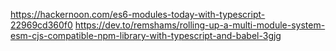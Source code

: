 https://hackernoon.com/es6-modules-today-with-typescript-22969cd360f0
https://dev.to/remshams/rolling-up-a-multi-module-system-esm-cjs-compatible-npm-library-with-typescript-and-babel-3gjg